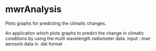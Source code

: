 # mwrAnalysis
Plots graphs for predicting the climatic changes.

An application which plots graphs to predict the change in climatic conditions by using the multi wavelength radiometer data. 
input : mwr aerosols data in .dat format
